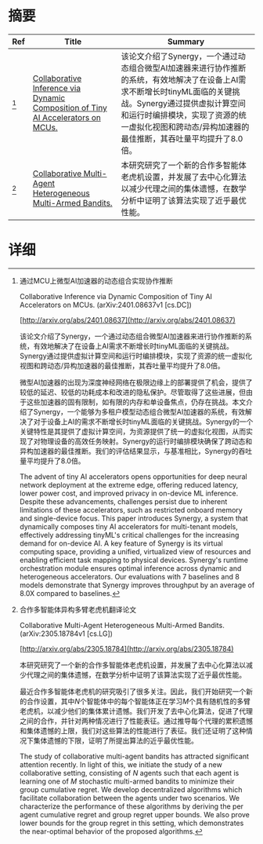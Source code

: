 # 摘要

| Ref | Title | Summary |
| --- | --- | --- |
| [^1] | [Collaborative Inference via Dynamic Composition of Tiny AI Accelerators on MCUs.](http://arxiv.org/abs/2401.08637) | 该论文介绍了Synergy，一个通过动态组合微型AI加速器来进行协作推断的系统，有效地解决了在设备上AI需求不断增长时tinyML面临的关键挑战。Synergy通过提供虚拟计算空间和运行时编排模块，实现了资源的统一虚拟化视图和跨动态/异构加速器的最佳推断，其吞吐量平均提升了8.0倍。 |
| [^2] | [Collaborative Multi-Agent Heterogeneous Multi-Armed Bandits.](http://arxiv.org/abs/2305.18784) | 本研究研究了一个新的合作多智能体老虎机设置，并发展了去中心化算法以减少代理之间的集体遗憾，在数学分析中证明了该算法实现了近乎最优性能。 |

# 详细

[^1]: 通过MCU上微型AI加速器的动态组合实现协作推断

    Collaborative Inference via Dynamic Composition of Tiny AI Accelerators on MCUs. (arXiv:2401.08637v1 [cs.DC])

    [http://arxiv.org/abs/2401.08637](http://arxiv.org/abs/2401.08637)

    该论文介绍了Synergy，一个通过动态组合微型AI加速器来进行协作推断的系统，有效地解决了在设备上AI需求不断增长时tinyML面临的关键挑战。Synergy通过提供虚拟计算空间和运行时编排模块，实现了资源的统一虚拟化视图和跨动态/异构加速器的最佳推断，其吞吐量平均提升了8.0倍。

    

    微型AI加速器的出现为深度神经网络在极限边缘上的部署提供了机会，提供了较低的延迟、较低的功耗成本和改进的隐私保护。尽管取得了这些进展，但由于这些加速器的固有限制，如有限的内存和单设备焦点，仍存在挑战。本文介绍了Synergy，一个能够为多租户模型动态组合微型AI加速器的系统，有效解决了对于设备上AI的需求不断增长时tinyML面临的关键挑战。Synergy的一个关键特性是其提供了虚拟计算空间，为资源提供了统一的虚拟化视图，从而实现了对物理设备的高效任务映射。Synergy的运行时编排模块确保了跨动态和异构加速器的最佳推断。我们的评估结果显示，与基准相比，Synergy的吞吐量平均提升了8.0倍。

    The advent of tiny AI accelerators opens opportunities for deep neural network deployment at the extreme edge, offering reduced latency, lower power cost, and improved privacy in on-device ML inference. Despite these advancements, challenges persist due to inherent limitations of these accelerators, such as restricted onboard memory and single-device focus. This paper introduces Synergy, a system that dynamically composes tiny AI accelerators for multi-tenant models, effectively addressing tinyML's critical challenges for the increasing demand for on-device AI. A key feature of Synergy is its virtual computing space, providing a unified, virtualized view of resources and enabling efficient task mapping to physical devices. Synergy's runtime orchestration module ensures optimal inference across dynamic and heterogeneous accelerators. Our evaluations with 7 baselines and 8 models demonstrate that Synergy improves throughput by an average of 8.0X compared to baselines.
    
[^2]: 合作多智能体异构多臂老虎机翻译论文

    Collaborative Multi-Agent Heterogeneous Multi-Armed Bandits. (arXiv:2305.18784v1 [cs.LG])

    [http://arxiv.org/abs/2305.18784](http://arxiv.org/abs/2305.18784)

    本研究研究了一个新的合作多智能体老虎机设置，并发展了去中心化算法以减少代理之间的集体遗憾，在数学分析中证明了该算法实现了近乎最优性能。

    

    最近合作多智能体老虎机的研究吸引了很多关注。因此，我们开始研究一个新的合作设置，其中$N$个智能体中的每个智能体正在学习$M$个具有随机性的多臂老虎机，以减少他们的集体累计遗憾。我们开发了去中心化算法，促进了代理之间的合作，并针对两种情况进行了性能表征。通过推导每个代理的累积遗憾和集体遗憾的上限，我们对这些算法的性能进行了表征。我们还证明了这种情况下集体遗憾的下限，证明了所提出算法的近乎最优性能。

    The study of collaborative multi-agent bandits has attracted significant attention recently. In light of this, we initiate the study of a new collaborative setting, consisting of $N$ agents such that each agent is learning one of $M$ stochastic multi-armed bandits to minimize their group cumulative regret. We develop decentralized algorithms which facilitate collaboration between the agents under two scenarios. We characterize the performance of these algorithms by deriving the per agent cumulative regret and group regret upper bounds. We also prove lower bounds for the group regret in this setting, which demonstrates the near-optimal behavior of the proposed algorithms.
    

